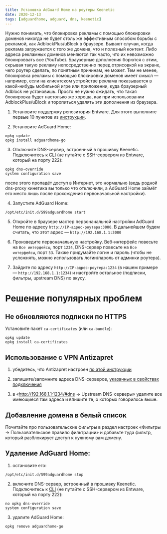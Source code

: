 ```yaml
---
title: Установка AdGuard Home на роутеры Keenetic
date: 2020-12-13
tags: [adguardhome, adguard, dns, keenetic]
---
```


Нужно понимать, что блокировка рекламы с помощью блокировки доменов никогда не будет столь же эффективным способом борьбы с рекламой, как AdblockPlus/uBlock в браузере. Бывают случаи, когда реклама загружается с того же домена, что и полезный контент. Либо адреса рекламных доменов меняются так часто, что их невозможно блокироввать все (YouTube). Браузерные дополнения борются с этим, скрывая такую рекламу непосредственно перед отрисовкой на экране, чего роутер сделать, по понятным причинам, не может. Тем не менее, блокировка рекламы с помощью блокировки доменов имеет смысл — например, если на клиентском устройстве реклама показывается в какой-нибудь мобильной игре или приложении, куда браузерный Adblock не установишь. Просто не нужно ожидать, что такая блокировка будет настолько же хороша, как при использовании AdblockPlus/uBlock и торопиться удалять эти дополнения из браузера.

1. Установите поддержку репозитория Entware. Для этого выполните первые 10 пунктов из [инструкции](https://help.keenetic.com/hc/ru/articles/360000264829-Установка-и-настройка-OPKG-пакета-rTorrent).

2. Установите AdGuard Home:
```
opkg update
opkg install adguardhome-go
```

3. Отключите DNS-сервер, встроенный в прошивку Keenetic. Подключитесь к [CLI](https://help.keenetic.com/hc/ru/articles/213965889-Интерфейс-командной-строки-CLI-интернет-центра) (не путайте с SSH-сервером из Entware, который на порту 222):
```
opkg dns-override
system configuration save
```
после этого пропадёт доступ в Интернет, это нормально (ведь родной dns-proxy кинетика вы только что отключили, а AdGuard Home займёт его место лишь после прохождения первоначальной настройки).

4. Запустите AdGuard Home:
```
/opt/etc/init.d/S99adguardhome start
````

5. Откройте в браузере мастер первоначальной настройки AdGuard Home по адресу `http://IP-адрес-роутера:3000`. В дальнейшем будем считать, что этот адрес — `http://192.168.1.1:3000`

6. Произведите первоначальную настройку. Веб-интерфейс повесьте на `Все интерфейсы`, порт `1234`, DNS-сервер повесьте на `Все интерфейсы`, порт `53`. Также придумайте логин и пароль (чтобы не усложнять, можно использовать логин/пароль от админки роутера).

7. Зайдите по адресу `http://IP-адрес-роутера:1234` (в нашем примере — `http://192.168.1.1:1234`) и настройте остальное (подписки, фильтры, upstream DNS) по вкусу.


# Решение популярных проблем
## Не обновляются подписки по HTTPS
Установите пакет `ca-certificates` (или `ca-bundle`):
```
opkg update
opkg install ca-certificates
```

## Использование с VPN Antizapret
1) убедитесь, что Antizapret настроен [по этой инструкции](https://zen.yandex.ru/media/id/5cd9a91577f0d500b3514ee4/keenetic-obhod-blokirovok-rkn-cherez-vpn-antizapret-5ce27c8039169100b31a35e8)

2) запишите/запомните адреса DNS-серверов, [указанных в свойствах подключения](https://avatars.mds.yandex.net/get-zen_doc/912331/pub_5ce27c8039169100b31a35e8_5ea84d5eb795a2687b1ed32e/scale_1200)

3) в «http://192.168.1.1:1234/#dns → Upstream DNS-серверы» удалите все имеющиеся там адреса и впишите те, о которых говорилось выше.

## Добавление домена в белый список
Почитайте про пользовательские фильтры в раздел настроек «Фильтры → Пользовательское правило фильтрации» и добавьте туда фильтр, который разблокирует доступ к нужному вам домену.

## Удаление AdGuard Home:
1) остановите его:
```
/opt/etc/init.d/S99adguardhome stop
```

2) включите DNS-сервер, встроенный в прошивку Keenetic. Подключитесь к [CLI](https://help.keenetic.com/hc/ru/articles/213965889-Интерфейс-командной-строки-CLI-интернет-центра) (не путайте с SSH-сервером из Entware, который на порту 222):
```
no opkg dns-override
system configuration save
```

3) удалите AdGuard Home:
```
opkg remove adguardhome-go
```